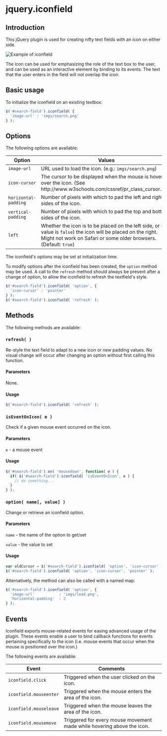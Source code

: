 # jquery.iconfield

## Introduction

This jQuery plugin is used for creating nifty text fields with an icon on either side.

![Example of iconfield](https://raw.github.com/yotamofek/jquery.iconfield/master/docs/iconfield.png)

The icon can be used for emphasizing the role of the text box to the user,
and can be used as an interactive element by binding to its events.
The text that the user enters in the field will not overlap the icon.

## Basic usage

To initialize the iconfield on an existing textbox:
```javascript
$('#search-field').iconfield( {
  'image-url' : 'imgs/search.png'
} );
```

## Options

The following options are available:
<table>
  <thead>
    <tr>
      <th>Option</th>
      <th>Values</th>
    </tr>
  </thead>
  <tbody>
    <tr>
      <td><code>image-url</code></td>
      <td>URL used to load the icon. (e.g.: <code>imgs/search.png</code>)</td>
    </tr>
    <tr>
      <td><code>icon-cursor</code></td>
      <td>The cursor to be displayed when the mouse is hovering over the icon. (See http://www.w3schools.com/cssref/pr_class_cursor.asp)</td>
    </tr>
    <tr>
      <td><code>horizontal-padding</code></td>
      <td>Number of pixels with which to pad the left and right sides of the icon.</td>
    </tr>
    <tr>
      <td><code>vertical-padding</code></td>
      <td>Number of pixels with which to pad the top and bottom sides of the icon.</td>
    </tr>
    <tr>
      <td><code>left</code></td>
      <td>Whether the icon is to be placed on the left side, or (if value is <code>false</code>) the icon will be placed on the right. Might not work on Safari or some older browsers. (Default: <code>true</code>)</td>
    </tr>
  </tbody>
</table>

The iconfield's options may be set at initialization time.

To modify options after the iconfield has been created, the `option` method may be used.
A call to the `refresh` method should always be present after a change of option, to allow the iconfield to refresh the textfield's style.
```javascript
$('#search-field').iconfield( 'option', {
  'icon-cursor' : 'pointer'
} );
$('#search-field').iconfield( 'refresh' );
```

## Methods

The following methods are available:
### `refresh( )`
Re-style the text field to adapt to a new icon or new padding values.
No visual change will occur after changing an option without first calling this function.

#### Parameters
None.

#### Usage
```javascript
$('#search-field').iconfield( 'refresh' );
```

### `isEventOnIcon( e )`
Check if a given mouse event occurred on the icon.

#### Parameters
`e` - a mouse event

#### Usage
```javascript
$('#search-field').on( 'mousedown', function( e ) {
  if( $('#search-field').iconfield( 'isEventOnIcon', e ) {
    // do something...
  }
} );
```

### `option( name[, value] )`
Change or retrieve an iconfield option.

#### Parameters
`name` - the name of the option to get/set

`value` - the value to set

#### Usage
```javascript
var oldCursor = $('#search-field').iconfield( 'option', 'icon-cursor' );
$('#search-field').iconfield( 'option', 'icon-cursor', 'pointer' );
```
Alternatively, the method can also be called with a named map:
```javascript
$('#search-field').iconfield( 'option', {
  'image-url'           : 'imgs/load.png',
  'horizontal-padding'  : 2
} );
```

## Events

Iconfield exports mouse-related events for easing advanced usage of the plugin.
These events enable a user to bind callback functions for events pertaining specifically to the icon
(i.e. mouse events that occur when the mouse is positioned over the icon.)

The following events are available:
<table>
  <thead>
    <tr>
      <th>Event</th>
      <th>Comments</th>
    </tr>
  </thead>
  <tbody>
    <tr>
      <td><code>iconfield.click</code></td>
      <td>Triggered when the user clicked on the icon.</td>
    </tr>
    <tr>
      <td><code>iconfield.mouseenter</code></td>
      <td>Triggered when the mouse enters the area of the icon.</td>
    </tr>
    <tr>
      <td><code>iconfield.mouseleave</code></td>
      <td>Triggered when the mouse leaves the area of the icon.</td>
    </tr>
    <tr>
      <td><code>iconfield.mousemove</code></td>
      <td>Triggered for every mouse movement made while hovering above the icon.</td>
    </tr>
  </tbody>
</table>
